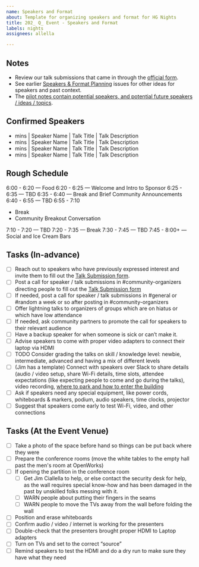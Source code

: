 ```yaml
---
name: Speakers and Format
about: Template for organizing speakers and format for HG Nights
title: 202_ Q_ Event - Speakers and Format
labels: nights
assignees: allella

---
```


## Notes

- Review our talk submissions that came in through the [official form](https://hackgreenville.com/hg-nights). 
- See earlier [Speakers & Format Planning](https://github.com/hackgvl/nights/issues?q=speakers+format+in%3Atitle+is%3Aissue) issues for other ideas for speakers and past context.
- The [pilot notes contain potential speakers, and potential future speakers / ideas / topics](https://docs.google.com/document/d/106st3E4nNViZhedZ6N2ZJE9W0J_wvN0-0VmZjQftio0/edit#heading=h.5kzk7h2e7g65).

## Confirmed Speakers

-  mins  | Speaker Name | Talk Title | Talk Description
-  mins  | Speaker Name | Talk Title | Talk Description
-  mins  | Speaker Name | Talk Title | Talk Description
-  mins  | Speaker Name | Talk Title | Talk Description

## Rough Schedule

6:00 - 6:20 — Food
6:20 - 6:25 — Welcome and Intro to Sponsor
6:25 - 6:35 — TBD
6:35 - 6:40 — Break and Brief Community Announcements
6:40 - 6:55 — TBD
6:55 - 7:10

- Break
- Community Breakout Conversation

7:10 - 7:20 — TBD
7:20 - 7:35 — Break
7:30 - 7:45 — TBD
7:45 - 8:00+ — Social and Ice Cream Bars


## Tasks (In-advance)
- [ ] Reach out to speakers who have previously expressed interest and invite them to fill out the [Talk Submission form](https://forms.gle/gudqeQwpjQmR7QLV6).
- [ ] Post a call for speaker / talk submissions in #community-organizers directing people to fill out the [Talk Submission form](https://forms.gle/gudqeQwpjQmR7QLV6)
- [ ] If needed, post a call for speaker / talk submissions in #general or #random a week or so after posting in #community-organizers
- [ ] Offer lightning talks to organizers of groups which are on hiatus or which have low attendance
- [ ] If needed, ask community partners to promote the call for speakers to their relevant audience
- [ ] Have a backup speaker for when someone is sick or can’t make it.
- [ ] Advise speakers to come with proper video adapters to connect their laptop via HDMI
- [ ] TODO Consider grading the talks on skill / knowledge level: newbie, intermediate, advanced and having a mix of different levels
- [ ] (Jim has a template) Connect with speakers over Slack to share details (audio / video setup, share Wi-Fi details, time slots, attendee expectations (like expecting people to come and go during the talks), video recording, [where to park and how to enter the building](https://joinopenworks.com/guest-access)
- [ ] Ask if speakers need any special equipment, like power cords, whiteboards & markers, podium, audio speakers, time clocks, projector
- [ ] Suggest that speakers come early to test Wi-Fi, video, and other connections

## Tasks (At the Event Venue)
- [ ] Take a photo of the space before hand so things can be put back where they were
- [ ] Prepare the conference rooms (move the white tables to the empty hall past the men's room at OpenWorks)
- [ ] If opening the partition in the conference room
  - [ ] Get Jim Ciallella to help, or else contact the security desk for help, as the wall requires special know-how and has been damaged in the past by unskilled folks messing with it.
  - [ ] WARN people about putting their fingers in the seams
  - [ ] WARN people to move the TVs away from the wall before folding the wall
- [ ] Position and erase whiteboards
- [ ] Confirm audio / video / internet is working for the presenters
- [ ] Double-check that the presenters brought proper HDMI to Laptop adapters
- [ ] Turn on TVs and set to the correct “source”
- [ ] Remind speakers to test the HDMI and do a dry run to make sure they have what they need
